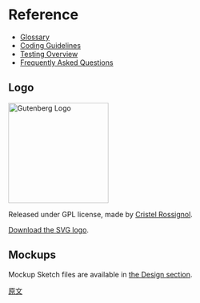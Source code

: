 # Reference

- [Glossary](/docs/designers-developers/glossary.md)
- [Coding Guidelines](/docs/contributors/coding-guidelines.md)
- [Testing Overview](/docs/contributors/testing-overview.md)
- [Frequently Asked Questions](/docs/designers-developers/faq.md)

## Logo
<img width="200" src="https://raw.githubusercontent.com/WordPress/gutenberg/master/docs/final-g-wapuu-black.svg?sanitize=true" alt="Gutenberg Logo" />

Released under GPL license, made by [Cristel Rossignol](https://twitter.com/cristelrossi).

[Download the SVG logo](https://github.com/WordPress/gutenberg/blob/master/docs/final-g-wapuu-black.svg).

## Mockups

Mockup Sketch files are available in [the Design section](/docs/designers-developers/designers/design-resources.md).

[原文](https://github.com/WordPress/gutenberg/blob/master/docs/contributors/reference.md)